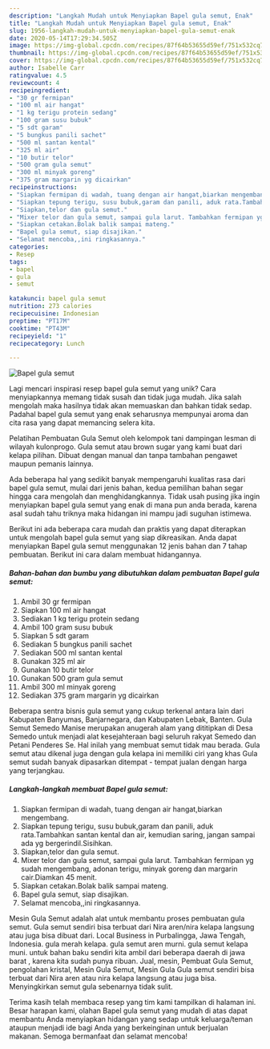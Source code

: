 ```yaml
---
description: "Langkah Mudah untuk Menyiapkan Bapel gula semut, Enak"
title: "Langkah Mudah untuk Menyiapkan Bapel gula semut, Enak"
slug: 1956-langkah-mudah-untuk-menyiapkan-bapel-gula-semut-enak
date: 2020-05-14T17:29:34.505Z
image: https://img-global.cpcdn.com/recipes/87f64b53655d59ef/751x532cq70/bapel-gula-semut-foto-resep-utama.jpg
thumbnail: https://img-global.cpcdn.com/recipes/87f64b53655d59ef/751x532cq70/bapel-gula-semut-foto-resep-utama.jpg
cover: https://img-global.cpcdn.com/recipes/87f64b53655d59ef/751x532cq70/bapel-gula-semut-foto-resep-utama.jpg
author: Isabelle Carr
ratingvalue: 4.5
reviewcount: 4
recipeingredient:
- "30 gr fermipan"
- "100 ml air hangat"
- "1 kg terigu protein sedang"
- "100 gram susu bubuk"
- "5 sdt garam"
- "5 bungkus panili sachet"
- "500 ml santan kental"
- "325 ml air"
- "10 butir telor"
- "500 gram gula semut"
- "300 ml minyak goreng"
- "375 gram margarin yg dicairkan"
recipeinstructions:
- "Siapkan fermipan di wadah, tuang dengan air hangat,biarkan mengembang."
- "Siapkan tepung terigu, susu bubuk,garam dan panili, aduk rata.Tambahkan santan kental dan air, kemudian saring, jangan sampai ada yg bergerindil.Sisihkan."
- "Siapkan,telor dan gula semut."
- "Mixer telor dan gula semut, sampai gula larut. Tambahkan fermipan yg sudah mengembang, adonan terigu, minyak goreng dan margarin cair.Diamkan 45 menit."
- "Siapkan cetakan.Bolak balik sampai mateng."
- "Bapel gula semut, siap disajikan."
- "Selamat mencoba,,ini ringkasannya."
categories:
- Resep
tags:
- bapel
- gula
- semut

katakunci: bapel gula semut 
nutrition: 273 calories
recipecuisine: Indonesian
preptime: "PT17M"
cooktime: "PT43M"
recipeyield: "1"
recipecategory: Lunch

---
```



![Bapel gula semut](https://img-global.cpcdn.com/recipes/87f64b53655d59ef/751x532cq70/bapel-gula-semut-foto-resep-utama.jpg)

Lagi mencari inspirasi resep bapel gula semut yang unik? Cara menyiapkannya memang tidak susah dan tidak juga mudah. Jika salah mengolah maka hasilnya tidak akan memuaskan dan bahkan tidak sedap. Padahal bapel gula semut yang enak seharusnya mempunyai aroma dan cita rasa yang dapat memancing selera kita.

Pelatihan Pembuatan Gula Semut oleh kelompok tani dampingan lesman di wilayah kulonprogo. Gula semut atau brown sugar yang kami buat dari kelapa pilihan. Dibuat dengan manual dan tanpa tambahan pengawet maupun pemanis lainnya.

Ada beberapa hal yang sedikit banyak mempengaruhi kualitas rasa dari bapel gula semut, mulai dari jenis bahan, kedua pemilihan bahan segar hingga cara mengolah dan menghidangkannya. Tidak usah pusing jika ingin menyiapkan bapel gula semut yang enak di mana pun anda berada, karena asal sudah tahu triknya maka hidangan ini mampu jadi suguhan istimewa.


Berikut ini ada beberapa cara mudah dan praktis yang dapat diterapkan untuk mengolah bapel gula semut yang siap dikreasikan. Anda dapat menyiapkan Bapel gula semut menggunakan 12 jenis bahan dan 7 tahap pembuatan. Berikut ini cara dalam membuat hidangannya.

<!--inarticleads1-->

##### Bahan-bahan dan bumbu yang dibutuhkan dalam pembuatan Bapel gula semut:

1. Ambil 30 gr fermipan
1. Siapkan 100 ml air hangat
1. Sediakan 1 kg terigu protein sedang
1. Ambil 100 gram susu bubuk
1. Siapkan 5 sdt garam
1. Sediakan 5 bungkus panili sachet
1. Sediakan 500 ml santan kental
1. Gunakan 325 ml air
1. Gunakan 10 butir telor
1. Gunakan 500 gram gula semut
1. Ambil 300 ml minyak goreng
1. Sediakan 375 gram margarin yg dicairkan


Beberapa sentra bisnis gula semut yang cukup terkenal antara lain dari Kabupaten Banyumas, Banjarnegara, dan Kabupaten Lebak, Banten. Gula Semut Semedo Manise merupakan anugerah alam yang dititipkan di Desa Semedo untuk menjadi alat kesejahteraan bagi seluruh rakyat Semedo dan Petani Penderes Se. Hal inilah yang membuat semut tidak mau berada. Gula semut atau dikenal juga dengan gula kelapa ini memiliki ciri yang khas Gula semut sudah banyak dipasarkan ditempat - tempat jualan dengan harga yang terjangkau. 

<!--inarticleads2-->

##### Langkah-langkah membuat Bapel gula semut:

1. Siapkan fermipan di wadah, tuang dengan air hangat,biarkan mengembang.
1. Siapkan tepung terigu, susu bubuk,garam dan panili, aduk rata.Tambahkan santan kental dan air, kemudian saring, jangan sampai ada yg bergerindil.Sisihkan.
1. Siapkan,telor dan gula semut.
1. Mixer telor dan gula semut, sampai gula larut. Tambahkan fermipan yg sudah mengembang, adonan terigu, minyak goreng dan margarin cair.Diamkan 45 menit.
1. Siapkan cetakan.Bolak balik sampai mateng.
1. Bapel gula semut, siap disajikan.
1. Selamat mencoba,,ini ringkasannya.


Mesin Gula Semut adalah alat untuk membantu proses pembuatan gula semut. Gula semut sendiri bisa terbuat dari Nira aren/nira kelapa langsung atau juga bisa dibuat dari. Local Business in Purbalingga, Jawa Tengah, Indonesia. gula merah kelapa. gula semut aren murni. gula semut kelapa muni. untuk bahan baku sendiri kita ambil dari beberapa daerah di jawa barat , karena kita sudah punya ribuan. Jual, mesin, Pembuat Gula Semut, pengolahan kristal, Mesin Gula Semut, Mesin Gula Gula semut sendiri bisa terbuat dari Nira aren atau nira kelapa langsung atau juga bisa. Menyingkirkan semut gula sebenarnya tidak sulit. 

Terima kasih telah membaca resep yang tim kami tampilkan di halaman ini. Besar harapan kami, olahan Bapel gula semut yang mudah di atas dapat membantu Anda menyiapkan hidangan yang sedap untuk keluarga/teman ataupun menjadi ide bagi Anda yang berkeinginan untuk berjualan makanan. Semoga bermanfaat dan selamat mencoba!
